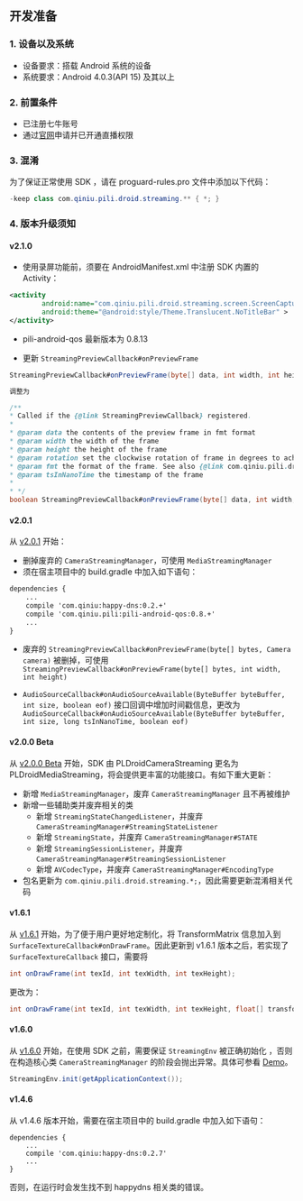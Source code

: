 ## 开发准备

### 1. 设备以及系统

- 设备要求：搭载 Android 系统的设备
- 系统要求：Android 4.0.3(API 15) 及其以上

### 2. 前置条件

- 已注册七牛账号
- 通过[官网](https://portal.qiniu.com)申请并已开通直播权限

### 3. 混淆

为了保证正常使用 SDK ，请在 proguard-rules.pro 文件中添加以下代码：

``` java
-keep class com.qiniu.pili.droid.streaming.** { *; }
```

### 4. 版本升级须知

#### v2.1.0
- 使用录屏功能前，须要在 AndroidManifest.xml 中注册 SDK 内置的 Activity：

``` xml
<activity
        android:name="com.qiniu.pili.droid.streaming.screen.ScreenCaptureRequestActivity"
        android:theme="@android:style/Theme.Translucent.NoTitleBar" >
</activity>
```

- pili-android-qos 最新版本为 0.8.13

- 更新 `StreamingPreviewCallback#onPreviewFrame`

``` java
StreamingPreviewCallback#onPreviewFrame(byte[] data, int width, int height)

调整为

/**
* Called if the {@link StreamingPreviewCallback} registered.
*
* @param data the contents of the preview frame in fmt format
* @param width the width of the frame
* @param height the height of the frame
* @param rotation set the clockwise rotation of frame in degrees to achieve the same effect of preview display.
* @param fmt the format of the frame. See also {@link com.qiniu.pili.droid.streaming.av.common.PLFourCC}
* @param tsInNanoTime the timestamp of the frame
*
* */
boolean StreamingPreviewCallback#onPreviewFrame(byte[] data, int width, int height, int rotation, int fmt, long tsInNanoTime);

```

#### v2.0.1
从 [v2.0.1](https://github.com/pili-engineering/PLDroidMediaStreaming/releases/tag/v2.0.1) 开始：

- 删掉废弃的 `CameraStreamingManager`，可使用 `MediaStreamingManager`
- 须在宿主项目中的 build.gradle 中加入如下语句：

``` xml
dependencies {
    ...
    compile 'com.qiniu:happy-dns:0.2.+'
    compile 'com.qiniu.pili:pili-android-qos:0.8.+'
    ...
}
```

- 废弃的 `StreamingPreviewCallback#onPreviewFrame(byte[] bytes, Camera camera)` 被删掉，可使用 `StreamingPreviewCallback#onPreviewFrame(byte[] bytes, int width, int height)`

- `AudioSourceCallback#onAudioSourceAvailable(ByteBuffer byteBuffer, int size, boolean eof)` 接口回调中增加时间戳信息，更改为 `AudioSourceCallback#onAudioSourceAvailable(ByteBuffer byteBuffer, int size, long tsInNanoTime, boolean eof)`

#### v2.0.0 Beta
从 [v2.0.0 Beta](https://github.com/pili-engineering/PLDroidMediaStreaming/releases/tag/v2.0.0-beta) 开始，SDK 由 PLDroidCameraStreaming 更名为 PLDroidMediaStreaming，将会提供更丰富的功能接口。有如下重大更新：
- 新增 `MediaStreamingManager`，废弃 `CameraStreamingManager` 且不再被维护
- 新增一些辅助类并废弃相关的类
  - 新增 `StreamingStateChangedListener`，并废弃 `CameraStreamingManager#StreamingStateListener`
  - 新增 `StreamingState`，并废弃 `CameraStreamingManager#STATE`
  - 新增 `StreamingSessionListener`，并废弃 `CameraStreamingManager#StreamingSessionListener`
  - 新增 `AVCodecType`，并废弃 `CameraStreamingManager#EncodingType`
- 包名更新为 `com.qiniu.pili.droid.streaming.*;`，因此需要更新混淆相关代码

#### v1.6.1
从 [v1.6.1](https://github.com/pili-engineering/PLDroidMediaStreaming/releases/tag/v1.6.1) 开始，为了便于用户更好地定制化，将 TransformMatrix 信息加入到 `SurfaceTextureCallback#onDrawFrame`。因此更新到 v1.6.1 版本之后，若实现了 `SurfaceTextureCallback` 接口，需要将

``` java
int onDrawFrame(int texId, int texWidth, int texHeight);
```
更改为：

``` java
int onDrawFrame(int texId, int texWidth, int texHeight, float[] transformMatrix);
```

#### v1.6.0
从 [v1.6.0](https://github.com/pili-engineering/PLDroidMediaStreaming/releases/tag/v1.6.0) 开始，在使用 SDK 之前，需要保证 `StreamingEnv` 被正确初始化 ，否则在构造核心类 `CameraStreamingManager` 的阶段会抛出异常。具体可参看 [Demo](https://github.com/pili-engineering/PLDroidMediaStreaming/blob/master/PLDroidMediaStreamingDemo/app/src/main/java/com/qiniu/pili/droid/streaming/demo/StreamingApplication.java)。

``` java
StreamingEnv.init(getApplicationContext());
```

#### v1.4.6
从 v1.4.6 版本开始，需要在宿主项目中的 build.gradle 中加入如下语句：

```
dependencies {
    ...
    compile 'com.qiniu:happy-dns:0.2.7'
    ...
}
```
否则，在运行时会发生找不到 happydns 相关类的错误。
